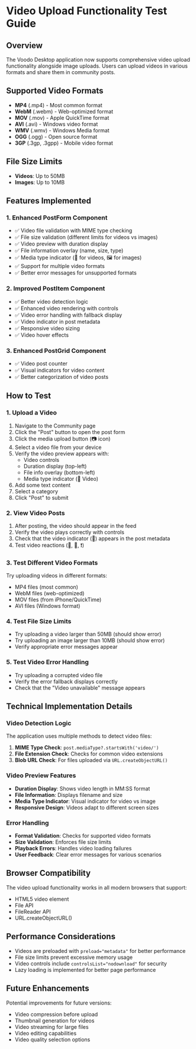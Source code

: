 # Video Upload Functionality Test Guide

## Overview

The Voodo Desktop application now supports comprehensive video upload functionality alongside image uploads. Users can upload videos in various formats and share them in community posts.

## Supported Video Formats

- **MP4** (.mp4) - Most common format
- **WebM** (.webm) - Web-optimized format
- **MOV** (.mov) - Apple QuickTime format
- **AVI** (.avi) - Windows video format
- **WMV** (.wmv) - Windows Media format
- **OGG** (.ogg) - Open source format
- **3GP** (.3gp, .3gpp) - Mobile video format

## File Size Limits

- **Videos**: Up to 50MB
- **Images**: Up to 10MB

## Features Implemented

### 1. Enhanced PostForm Component

- ✅ Video file validation with MIME type checking
- ✅ File size validation (different limits for videos vs images)
- ✅ Video preview with duration display
- ✅ File information overlay (name, size, type)
- ✅ Media type indicator (🎥 for videos, 🖼️ for images)
- ✅ Support for multiple video formats
- ✅ Better error messages for unsupported formats

### 2. Improved PostItem Component

- ✅ Better video detection logic
- ✅ Enhanced video rendering with controls
- ✅ Video error handling with fallback display
- ✅ Video indicator in post metadata
- ✅ Responsive video sizing
- ✅ Video hover effects

### 3. Enhanced PostGrid Component

- ✅ Video post counter
- ✅ Visual indicators for video content
- ✅ Better categorization of video posts

## How to Test

### 1. Upload a Video

1. Navigate to the Community page
2. Click the "Post" button to open the post form
3. Click the media upload button (📷 icon)
4. Select a video file from your device
5. Verify the video preview appears with:
   - Video controls
   - Duration display (top-left)
   - File info overlay (bottom-left)
   - Media type indicator (🎥 Video)
6. Add some text content
7. Select a category
8. Click "Post" to submit

### 2. View Video Posts

1. After posting, the video should appear in the feed
2. Verify the video plays correctly with controls
3. Check that the video indicator (🎥) appears in the post metadata
4. Test video reactions (🌈, 💭, ❗)

### 3. Test Different Video Formats

Try uploading videos in different formats:

- MP4 files (most common)
- WebM files (web-optimized)
- MOV files (from iPhone/QuickTime)
- AVI files (Windows format)

### 4. Test File Size Limits

- Try uploading a video larger than 50MB (should show error)
- Try uploading an image larger than 10MB (should show error)
- Verify appropriate error messages appear

### 5. Test Video Error Handling

- Try uploading a corrupted video file
- Verify the error fallback displays correctly
- Check that the "Video unavailable" message appears

## Technical Implementation Details

### Video Detection Logic

The application uses multiple methods to detect video files:

1. **MIME Type Check**: `post.mediaType?.startsWith('video/')`
2. **File Extension Check**: Checks for common video extensions
3. **Blob URL Check**: For files uploaded via `URL.createObjectURL()`

### Video Preview Features

- **Duration Display**: Shows video length in MM:SS format
- **File Information**: Displays filename and size
- **Media Type Indicator**: Visual indicator for video vs image
- **Responsive Design**: Videos adapt to different screen sizes

### Error Handling

- **Format Validation**: Checks for supported video formats
- **Size Validation**: Enforces file size limits
- **Playback Errors**: Handles video loading failures
- **User Feedback**: Clear error messages for various scenarios

## Browser Compatibility

The video upload functionality works in all modern browsers that support:

- HTML5 video element
- File API
- FileReader API
- URL.createObjectURL()

## Performance Considerations

- Videos are preloaded with `preload="metadata"` for better performance
- File size limits prevent excessive memory usage
- Video controls include `controlsList="nodownload"` for security
- Lazy loading is implemented for better page performance

## Future Enhancements

Potential improvements for future versions:

- Video compression before upload
- Thumbnail generation for videos
- Video streaming for large files
- Video editing capabilities
- Video quality selection options
